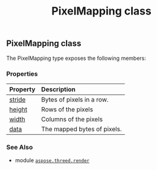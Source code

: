 ﻿---
title: PixelMapping class
second_title: Aspose.3D for Python via .NET API References
description: 
type: docs
weight: 240
url: /python-net/aspose.threed.render/pixelmapping/
is_root: false
---

## PixelMapping class





The PixelMapping type exposes the following members:

### Properties
| Property | Description |
| :- | :- |
| [stride](/3d/python-net/aspose.threed.render/pixelmapping/stride) | Bytes of pixels in a row. |
| [height](/3d/python-net/aspose.threed.render/pixelmapping/height) | Rows of the pixels |
| [width](/3d/python-net/aspose.threed.render/pixelmapping/width) | Columns of the pixels |
| [data](/3d/python-net/aspose.threed.render/pixelmapping/data) | The mapped bytes of pixels. |



### See Also
* module [`aspose.threed.render`](..)

